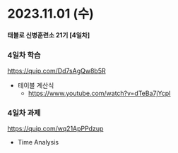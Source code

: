 # 2023.11.01 (수)

#### 태블로 신병훈련소 21기 [4일차]



### 4일차 학습

https://quip.com/Dd7sAgQw8b5R

- 테이블 계산식
  - https://www.youtube.com/watch?v=dTeBa7jYcpI



### 4일차 과제

https://quip.com/wq21ApPPdzup

- Time Analysis
